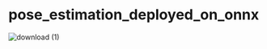 # pose_estimation_deployed_on_onnx

![download (1)](https://github.com/user-attachments/assets/e630c6cb-c667-401a-a71c-843f680024d6)
